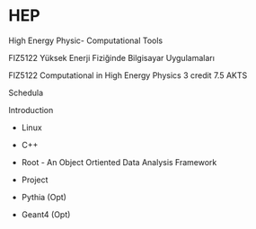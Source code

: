 # HEP
High Energy Physic- Computational Tools

FIZ5122		Yüksek Enerji Fiziğinde Bilgisayar Uygulamaları

FIZ5122	  Computational in High Energy Physics	          3 credit	7.5 AKTS		

Schedula

Introduction

   * Linux

   * C++

   * Root - An Object Ortiented Data Analysis Framework

   *  Project

  *  Pythia (Opt)

  * Geant4 (Opt)
